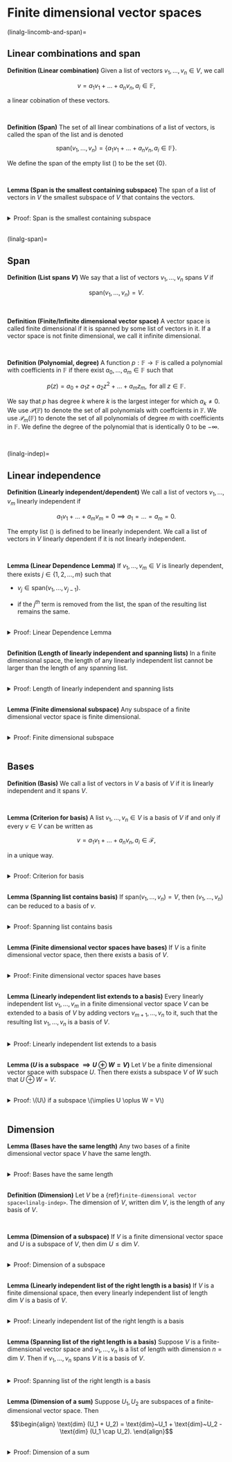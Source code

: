 # Finite dimensional vector spaces

(linalg-lincomb-and-span)=
## Linear combinations and span

<div class="definition">

**Definition (Linear combination)** Given a list of vectors $v_1, ..., v_n \in V$, we call
    
$$ v = a_1v_1 + ... + a_n v_n, a_i \in \mathbb{F}, $$
    
a linear cobination of these vectors.
    
</div>
<br>


<div class="definition">

**Definition (Span)** The set of all linear combinations of a list of vectors, is called the span of the list and is denoted
    
$$\text{span}(v_1, ..., v_n) = \{a_1v_1 + ... + a_n v_n, a_i \in \mathbb{F}\}.$$
    
We define the span of the empty list $()$ to be the set $\{0\}$.
    
</div>
<br>


<div class="lemma">

**Lemma (Span is the smallest containing subspace)** The span of a list of vectors in $V$ the smallest subspace of $V$ that contains the vectors.
    
</div>
<br>


<details class="proof">
<summary>Proof: Span is the smallest containing subspace</summary>
    
In the following, let $v_1, ..., v_n \in V$ and $S = \text{span}(v_1, ..., v_n)$.

**Span is a subspace:** First, $\{0\} \in \mathbb{F}$ since $0$ is a linear combination of the vectors $v_1, ..., v_n$. Second, $S$ is closed under additions because if $s_1, s_2 \in S$ then $s_1, s_2$ are linear combinations of $v_1, ..., v_n$ and also $s_1 + s_2$ is a linear combination of $S$. Lastly, if $s \in S$ then also $\lambda s \in \mathbb{F}$ because $s$ is a linear combination of $v_1, ..., v_n$ and the $\lambda$ coefficient can be absorbed in the coefficients of the linear combination. Therefore $S$ satisfies {ref}`the three necessary and sufficient conditions for being a subspace<linalg-subspaces>`.
    
    
**Span is the smallest containing subspace:** This holds because any subspace $U \subseteq V$ which contains the vectors $v_1, ..., v_n$ must also contain all of their linear combinations. Since all the elements in $S$ are linear combinations of the vectors $v_1, ..., v_n$ we have $S \subseteq U$.
    
    
</details>
<br>

(linalg-span)=
## Span

<div class="definition">

**Definition (List spans $V$)** We say that a list of vectors $v_1, ..., v_n$ spans $V$ if
    
$$\text{span}(v_1, ..., v_n) = V.$$
    
</div>
<br>



<div class="definition">

**Definition (Finite/Infinite dimensional vector space)** A vector space is called finite dimensional if it is spanned by some list of vectors in it. If a vector space is not finite dimensional, we call it infinite dimensional.
    
</div>
<br>


<div class="definition">

**Definition (Polynomial, degree)** A function $p : \mathbb{F} \to \mathbb{F}$ is called a polynomial with coefficients in $\mathbb{F}$ if there exist $a_0, ..., a_m \in \mathbb{F}$ such that
    
$$ p(z) = a_0 + a_1 z + a_2 z^2 + ... + a_m z_m, \text{ for all } z \in \mathbb{F}. $$
    
We say that $p$ has degree $k$ where $k$ is the largest integer for which $a_k \neq 0$. We use $\mathcal{P}(\mathbb{F})$ to denote the set of all polynomials with coeffcients in $\mathbb{F}$. We use $\mathcal{P}_m(\mathbb{F})$ to denote the set of all polynomials of degree $m$ with coefficients in $\mathbb{F}$. We define the degree of the polynomial that is identically $0$ to be $- \infty$.
    
</div>
<br>

(linalg-indep)=
## Linear independence

<div class="definition">

**Definition (Linearly independent/dependent)** We call a list of vectors $v_1, ..., v_m$ linearly independent if
    
$$ a_1 v_1 + ... + a_m v_m = 0 \implies a_1 = ... = a_m = 0. $$
    
The empty list $()$ is defined to be linearly independent. We call a list of vectors in $V$ linearly dependent if it is not linearly independent.
    
</div>
<br>



<div class="lemma">

**Lemma (Linear Dependence Lemma)** If $v_1, ..., v_m \in V$ is linearly dependent, there exists $j \in \{1, 2, ..., m\}$ such that
    
- $v_j \in \text{span}(v_1, ..., v_{j-1})$.
    
- if the $j^{th}$ term is removed from the list, the span of the resulting list remains the same.
    
</div>
<br>

<details class="proof">
<summary>Proof: Linear Dependence Lemma</summary>
    
In the following parts, let $v_1, ..., v_m$ be a linearly dependent list of vectors in $V$.
    
**Part 1:** Since $v_1, ..., v_m$ is linearly dependent, there exists a linear combination
    
$$ a_1 v_1 + ... + a_m v_m = 0, $$
    
such that at least one $a_i \neq 0$. Let $v_j$ be this vector. Then
    
$$ v_j = -\sum_{i \neq j} \frac{a_i}{a_j}v_i, $$
    
so $v_j \in \text{span}(v_1, ..., v_{j-1})$.
    
**Part 2:** From the previous argument, we can express $v_j$ as a linear combination of the other vectors in the list. Therefore, any linear combination of the vectors of the full list can be re-written as a linear combination of the vectors in the list with $v_j$ removed, by adjusting the remaining coefficients appropriately:
    
$$\begin{align}
v = a_1 v_1 + ... + a_m v_m = \sum_{i \neq j} \left(a_i - \frac{a_i}{a_j} \right) v_i.
\end{align}$$
    
</details>
<br>



<div class="definition">

**Definition (Length of linearly independent and spanning lists)** In a finite dimensional space, the length of any linearly independent list cannot be larger than the length of any spanning list.
    
</div>
<br>


<details class="proof">
<summary>Proof: Length of linearly independent and spanning lists</summary>

Suppose that $V$ is a finite dimensional vector space and that $u_1, ..., u_m$ is a linearly independent list while $w_1, ..., w_n$ is a spanning list. We can proceed in the following recursive process.

The list $u_1, w_1, ..., w_n$ is linearly dependent, but by the Linear Dependence Lemma we can remove one of the $w$ vectors from this list, and the resulting list will still span $V$. We can proceed by inserting $u_2$ after $u_1$ in the list, to obtain a new list whose first two entries are $u_1, u_2$ and the rest are $w$'s to get another linearly dependent list. Again by the Linear Dependence Lemma, we can remove one of the $w$'s from the list to obtain a list that still spans $V$. Proceeding iteratively, we can insert all the $u$'s to the list while removing $w$'s, until all the $u$'s have been added to the list.

At each step of the above process, the linear independence of the $u_1, \dots, u_n$ together with the Linear Dependence Lemma imply that there is a $w$ term to remove and thus $m \leq n$.
    
</details>
<br>
    

<div class="lemma">

**Lemma (Finite dimensional subspace)** Any subspace of a finite dimensional vector space is finite dimensional.
    
</div>
<br>


<details class="proof">
<summary>Proof: Finite dimensional subspace</summary>

Let $V$ be a finite dimensional space with subspace $U \subseteq V$. Then there exists a list $v_1, ..., v_n$ which spans $V$.
    
If $U = \{0\}$, then $U$ is finite dimensional. Suppose $U \neq \{0\}$. Then there exists a nonzero $u_1 \in U$. If $u_1$ spans $U$ then $U$ is finite dimensional. If not, there exists $u_2 \in U$ such that $u \not \in \text{span}(u_1)$. If $u_1, u_2$ spans $U$ then again $U$ is finite dimensional. We can proceed in this iterative fashion until a list $u_1, ..., u_m$ is found which spans $U$. If no such list is found, the length of this linearly independent list will eventually exceed the length of the spanning list $v_1, ..., v_n$. But since any linearly independent list cannot have a length greater than a spanning list, this procedure must terminate for some $m \leq n$. Therefore $U$ is finite dimensional.
    
</details>
<br>
    
    
    
## Bases

<div class="definition">

**Definition (Basis)** We call a list of vectors in $V$ a basis of $V$ if it is linearly independent and it spans $V$.
    
</div>
<br>
    
    
<div class="lemma">

**Lemma (Criterion for basis)** A list $v_1, ..., v_n \in V$ is a basis of $V$ if and only if every $v \in V$ can be written as
    
$$ v = a_1 v_1 + ... + a_n v_n, a_i \in \mathcal{F}, $$
    
in a unique way.
    
</div>
<br>
    

<details class="proof">
<summary>Proof: Criterion for basis</summary>

Suppose $v_1, ..., v_n \in V$ is a basis of $V$. Then it spans $V$ so every $v \in V$ can be written in the form
    
$$\begin{align}
v = a_1 v_1 + ... + a_n v_n, a_i \in \mathcal{F}.
\end{align}$$
    
Furthermore, this expression is unique because $v_1, ..., v_n$ is linearly independent so if 
    
$$\begin{align}
v = a_1 v_1 + ... + a_n v_n = b_1 v_1 + ... + b_n v_n.
\end{align}$$
    
for some $b_i \in \mathcal{F}$, then
    
$$\begin{align}
(b_1 - a_1) v_1 + ... + (b_n - a_n) v_n = 0 \implies a_i = b_i,
\end{align}$$
    
where we have used {ref}`the definition of linear independence<linalg-indep>`. Going the other way, if every $v$ can be writen in a unique way as
    
$$\begin{align}
v = a_1 v_1 + ... + a_n v_n, a_i \in \mathcal{F},
\end{align}$$
    
then $v_1, ..., v_n$ spans $V$ and also $0$ can be written in a unique way as the linear combination of the vectors $v_1, ..., v_n$. The list is a linearly independent spanning list in $V$ and is therefore a basis of $V$.
    
</details>
<br>
    
    
<div class="lemma">

**Lemma (Spanning list contains basis)** If $\text{span}(v_1, ..., v_n) = V$, then $(v_1, ..., v_n)$ can be reduced to a basis of $v$.
    
</div>
<br>
    

<details class="proof">
<summary>Proof: Spanning list contains basis</summary>

Suppose $v_1, ..., v_n \in V$ and $\text{span}(v_1, ..., v_n) = V$. We can apply the {ref}`Linear Dependence Lemma<linalg-indep>` a number of times, removing a vector from the list at each step. At each such step, the resulting list still spans $V$. The process must eventually terminate - if it did not there would be no vectors left in $V$ so the list would no longer span $V$. When the process terminates, the list must be linearly independent - if it was not, then the {ref}`Linear Dependence Lemma<linalg-indep>` could be applied once again to remove another vector from the list. Therefore, the resulting list is a linearly independent spanning list and hence also a basis.
    
</details>
<br>
    
  
 
<div class="lemma">

**Lemma (Finite dimensional vector spaces have bases)** If $V$ is a finite dimensional vector space, then there exists a basis of $V$.
    
</div>
<br>
    

<details class="proof">
<summary>Proof: Finite dimensional vector spaces have bases</summary>

By {ref}`definition<linalg-span>`, a finite dimensional vector space $V$ has a spanning list. By the previous lemma, the spanning list can be reduced to a basis.
    
</details>
<br>
    
    
  
<div class="lemma">

**Lemma (Linearly independent list extends to a basis)** Every linearly independent list $v_1, ..., v_m$ in a finite dimensional vector space $V$ can be extended to a basis of $V$ by adding vectors $v_{m + 1}, ..., v_n$ to it, such that the resulting list $v_1, ..., v_n$ is a basis of $V$.
    
</div>
<br>
    

<details class="proof">
<summary>Proof: Linearly independent list extends to a basis</summary>

Let $v_1, ..., v_m$ be a linearly independent list of vectors in $V$, a finite dimensional vector space. Since $V$ is a finite dimensional space, it has a spanning list $w_1, ..., w_n$ {ref}`by definition<linalg-span>`. By appending these vectors to the original list, we obtain a new list
    
$$\begin{align}
v_1, ..., v_m, w_1, ..., w_n
\end{align}$$   
    
which spans $V$. We may then apply the {ref}`Linear Dependence Lemma<linalg-indep>` a number of times, removing a vector from the list at each step. The procedure must terminate - if it did not there would be no vectors left in $V$ so the list would no longer span $V$. The resulting list must be linearly independent - if it was not, then the lemma could be applied once again to remove another vector from the list. In addition, the list will span $V$ so the end result is a linearly dependent spanning list in $V$, which is a basis.
    
Note also that none of the vectors $v_1, ..., v_m$ will be removed from the list because these are already linearly independent. Therefore the resulting list will contain all of the $v_1, ..., v_m$ vectors, because these are already linearly independent. So the final list is an extended version of the original.
    
</details>
<br>
    
    
    
<div class="lemma">

**Lemma ($U$ is a subspace $\implies U \oplus W = V$)** Let $V$ be a finite dimensional vector space with subspace $U$. Then there exists a subspace $V$ of $W$ such that $U \oplus W = V$.
    
</div>
<br>
    

<details class="proof">
<summary>Proof: \(U\) if a subspace \(\implies U \oplus W = V\)</summary>

Since $U$ is a subspace of the finite space $V$, it has a basis $u_1, ..., u_m$. This basis can be extended to a basis of $V$, by appending the vectors $w_1, ..., w_n$ to it. Therefore the resulting list
    
$$\begin{align}
u_1, ..., u_m, w_1, ..., w_n
\end{align}$$
    
spans $V$. Let $\text{span}(w_1, ..., w_n) = W$. Then $W$ is a subspace and $U + W = V$. To see that $U + W = U \oplus W$ is a direct sum, {ref}`it suffices to show<linalg-direct-sum>` that $U \cap W = \{0\}$. This holds because the list $u_1, ..., u_m, w_1, ..., w_n$ is linearly independent so if $U$ and $W$ shared an element $x$, then $x$ would be in the spans of both $u_1, ..., u_m$ and $w_1, ..., w_n$. Therefore, it would be possible to write $0$ as a non-zero linear combination of the vectors of the two lists, contradicting the fact that they are linearly independent. Therefore $U + W = U \oplus W$, concluding the proof.
    
</details>
<br>
    
    
## Dimension
    
<div class="lemma">

**Lemma (Bases have the same length)** Any two bases of a finite dimensional vector space $V$ have the same length.
    
</div>
<br>
    

<details class="proof">
<summary>Proof: Bases have the same length</summary>

Let $\ell_1, \ell_2$ be two bases of the finite dimensional vector space $V$. Both $\ell_1, \ell_2$ are spanning lists. Since a linearly independent list cannot have length greater than the dimension of a spanning list, we have
    
$$\begin{align}
\text{dim span} {\ell_1} \leq \text{dim span} {\ell_2},
\end{align}$$
    
but also, reversing the roles of $\ell_1, \ell_2$ we also have
    
$$\begin{align}
\text{dim span} {\ell_2} \leq \text{dim span} {\ell_1},
\end{align}$$
    
implying $\text{dim span} {\ell_1} = \text{dim span} {\ell_2}$.
    
</details>
<br>
    
    
<div class="definition">

**Definition (Dimension)** Let $V$ be a {ref}`finite-dimensional vector space<linalg-indep>`. The dimension of $V$, written $\text{dim}~V$, is the length of any basis of $V$.
    
</div>
<br>
    
    
<div class="lemma">

**Lemma (Dimension of a subspace)** If $V$ is a finite dimensional vector space and $U$ is a subspace of $V$, then $\text{dim}~ U \leq \text{dim}~ V$.
    
</div>
<br>
    

<details class="proof">
<summary>Proof: Dimension of a subspace</summary>

Let $V$ be a finite dimensional vector space and $U$ be a subspace of $V$. Since $U$ is a finite dimensional vector space, it has a basis. This basis can be extended to a basis of $V$. The extended basis is a list with at least as many vectors as the original basis. Therefore $\text{dim}~ U \leq \text{dim}~ V$.
    
</details>
<br>
    
    
<div class="lemma">

**Lemma (Linearly independent list of the right length is a basis)** If $V$ is a finite dimensional space, then every linearly independent list of length $\text{dim}~V$ is a basis of $V$.
    
</div>
<br>
    

<details class="proof">
<summary>Proof: Linearly independent list of the right length is a basis</summary>
    
Suppose $V$ is a finite dimensional space and let $v_1, ..., v_n \in V$ be a linearly independent list with $n = \text{dim}~V$. This list can be extended to a basis of $V$. But since all bases have the same length, the extension construction cannot add any new vectors to the list. Therefore $v_1, ..., v_n$ is a basis of $V$, and all linearly independent lists of length $\text{dim}~V$ are bases.
    
</details>
<br>
  
    
<div class="lemma">

**Lemma (Spanning list of the right length is a basis)** Suppose $V$ is a finite-dimensional vector space and $v_1, ..., v_n$ is a list of length with dimension $n = \text{dim}~V$. Then if $v_1, ..., v_n$ spans $V$ it is a basis of $V$.
    
</div>
<br>
    
    
<details class="proof">
<summary>Proof: Spanning list of the right length is a basis</summary>
    
Suppose $V$ is a finite-dimensional vector space and $v_1, ..., v_n \in V$ is a list of length with dimension $n = \text{dim}~V$. Suppose also that $v_1, ..., v_n$ spans $V$. We will show that $v_1, ..., v_n$ is linearly independent.
    
If $v_1, ..., v_n$ were linearly dependent, then by the {ref}`linear dependence lemma<linalg-indep>` we could remove a non-zero number of vectors from it, while leaving its span unchanged. By removing vectors until the list becomes linearly independent, we would obtain a linearly independent list which spans $V$ and is therefore a basis. But this basis would have length striclty smaller than $n$, which is a contradiction because every basis of $V$ must have length $n$. So $v_1, ..., v_n$ was linearly independent to begin with, and therefore also a basis.
    
</details>
<br>
  
    
<div class="lemma">

**Lemma (Dimension of a sum)** Suppose $U_1, U_2$ are subspaces of a finite-dimensional vector space. Then
    
$$\begin{align}
\text{dim} (U_1 + U_2) = \text{dim}~U_1 + \text{dim}~U_2 - \text{dim} (U_1 \cap U_2).
\end{align}$$
    
</div>
<br>
    
    
<details class="proof">
<summary>Proof: Dimension of a sum</summary>
    
Suppose $U_1, U_2$ are subspaces of a finite-dimensional vector space. Then $U_1 \cap U_2$ is a finite-dimensional vector space, so there exists a basis $u_1, ..., u_n$ for it. This basis can be extended to a basis $u_1, ..., u_n, v_1, ..., v_k$ for $U_1$ and a basis $u_1, ..., u_n, w_1, ..., w_m$ for $U_2$. Now we will show that
    
$$\begin{align}
\text{dim} (U_1 + U_2) = n + k + m.
\end{align}$$
    
First, the list $u_1, ..., u_n, v_1, ..., v_k, w_1, ..., w_m$ spans $U_1 + U_2$. Second, it is linearly independent by the following argument. Suppose
    
$$\begin{align}
a_1 u_1 + ... + a_n u_n + b_1 v_1 + ... + b_n v_n + c_1 w_1 + ... + c_n w_n = 0.
\end{align}$$

Then it holds that
    
$$\begin{align}
c_1 w_1 + ... + c_n w_n = - a_1 u_1 - ... - a_n u_n - b_1 v_1 - ... - b_n v_n,
\end{align}$$
    
which implies $(c_1 w_1 + ... + c_n w_n) \in U_1$. But since $w_i \in U_2$, we also have $(c_1 w_1 + ... + c_n w_n) \in U_1 \cap U_2$ so
    
$$\begin{align}
c_1 w_1 + ... + c_n w_n = d_1 u_1 + ... + d_n u_n,
\end{align}$$
    
for some $d_1, ..., d_n$. But since the $u$'s and $w$'s are linearly independent, this can only hold if the $c$'s and $d$'s are all zero. Therefore 
    
$$\begin{align}
a_1 u_1 + ... + a_n u_n + b_1 v_1 + ... + b_n v_n = 0,
\end{align}$$
    
which again by linear independence can hold only if the $a$'s and $b$'s are all zero, arriving at the result.
    
</details>
<br>
    